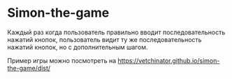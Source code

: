 # Simon-the-game 

Каждый раз когда пользователь правильно вводит последовательность нажатий кнопок, пользователь видит ту же последовательность нажатий кнопок, но с дополнительным шагом.

Пример игры можно посмотреть на https://vetchinator.github.io/simon-the-game/dist/
